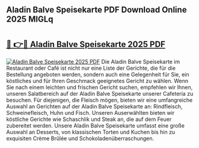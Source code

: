 ## Aladin Balve Speisekarte PDF Download Online 2025 MlGLq

# <h2><a href="http://gc8hgg.nevu.top/?p=Aladin+Balve+Speisekarte">🔗 👉🔴 Aladin Balve Speisekarte 2025 PDF</a></h2>

[![Aladin Balve Speisekarte 2025 PDF](https://i.imgur.com/dBaPXMq.png)](http://gc8hgg.nevu.top/?p=Aladin+Balve+Speisekarte)
Die Aladin Balve Speisekarte im Restaurant oder Café ist nicht nur eine Liste der Gerichte, die für die Bestellung angeboten werden, sondern auch eine Gelegenheit für Sie, ein köstliches und für Ihren Geschmack geeignetes Gericht zu wählen. Wenn Sie nach einem leichten und frischen Gericht suchen, empfehlen wir Ihnen, unseren Salatbereich auf der Aladin Balve Speisekarte unserer Cafeteria zu besuchen. Für diejenigen, die Fleisch mögen, bieten wir eine umfangreiche Auswahl an Gerichten auf der Aladin Balve Speisekarte an: Rindfleisch, Schweinefleisch, Huhn und Fisch. Unseren Auserwählten bieten wir köstliche Gerichte wie Schaschlik und Steak an, die auf dem Feuer zubereitet werden. Unsere Aladin Balve Speisekarte umfasst eine große Auswahl an Desserts, von klassischen Torten und Kuchen bis hin zu exquisiten Crème Brûlée und Schokoladenüberraschungen.
